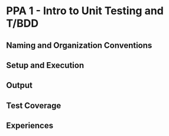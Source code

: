 # PPA 1 - Intro to Unit Testing and T/BDD

## Naming and Organization Conventions

## Setup and Execution

## Output

## Test Coverage

## Experiences
